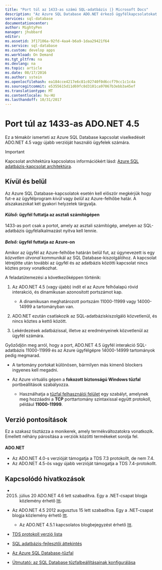 ```yaml
---
title: "Port túl az 1433-as számú SQL-adatbázis |} Microsoft Docs"
description: "Az Azure SQL Database ADO.NET érkező ügyfélkapcsolatokat megkerülje a proxyt, és közvetlenül az adatbázist az eltérő 1433-as port használatával kommunikálni."
services: sql-database
documentationcenter: 
author: MightyPen
manager: jhubbard
editor: 
ms.assetid: 3f17106a-92fd-4aa4-b6a9-1daa29421f64
ms.service: sql-database
ms.custom: develop apps
ms.workload: On Demand
ms.tgt_pltfrm: na
ms.devlang: na
ms.topic: article
ms.date: 08/17/2016
ms.author: sstein
ms.openlocfilehash: ea184cce4217e6c81c02740f0d6ccf79cc1c1c4a
ms.sourcegitcommit: e5355615d11d69fc8d3101ca97067b3ebb3a45ef
ms.translationtype: MT
ms.contentlocale: hu-HU
ms.lasthandoff: 10/31/2017
---
```

# <a name="ports-beyond-1433-for-adonet-45"></a>Port túl az 1433-as ADO.NET 4.5
Ez a témakör ismerteti az Azure SQL Database kapcsolat viselkedését ADO.NET 4.5 vagy újabb verzióját használó ügyfelek számára. 

> [!IMPORTANT]
> Kapcsolat architektúra kapcsolatos információkért lásd: [Azure SQL adatbázis-kapcsolat architektúra](sql-database-connectivity-architecture.md).
>

## <a name="outside-vs-inside"></a>Kívül és belül
Az Azure SQL Database-kapcsolatok esetén kell először megkérjük hogy fut-e az ügyfélprogram *kívül* vagy *belül* az Azure-felhőbe határ. A alszakaszokat két gyakori helyzetek tárgyalja.

#### <a name="outside-client-runs-on-your-desktop-computer"></a>*Külső:* ügyfél futtatja az asztali számítógépen
1433-as port csak a portot, amely az asztali számítógép, amelyen az SQL-adatbázis ügyfélalkalmazást nyitva kell lennie.

#### <a name="inside-client-runs-on-azure"></a>*Belső:* ügyfél futtatja az Azure-on
Amikor az ügyfél az Azure-felhőbe határán belül fut, az úgynevezett is egy *közvetlen útvonal* kommunikál az SQL Database-kiszolgálóhoz. A kapcsolat létrejötte után további az ügyfél és az adatbázis közötti kapcsolat nincs köztes proxy vonatkozhat.

A feladatütemezési a következőképpen történik:

1. Az ADO.NET 4.5 (vagy újabb) indít el az Azure felhőalapú rövid interakció, és dinamikusan azonosított portszámot kap.
   
   * A dinamikusan meghatározott portszám 11000-11999 vagy 14000-14999 a tartományban van.
2. ADO.NET ezután csatlakozik az SQL-adatbáziskiszolgáló közvetlenül, és nincs köztes a kettő között.
3. Lekérdezések adatbázissal, illetve az eredményeinek közvetlenül az ügyfél számára.

Győződjön meg arról, hogy a port, ADO.NET 4.5 ügyfél interakció SQL-adatbázis 11000-11999 és az Azure ügyfélgépre 14000-14999 tartományok pedig megmarad.

* A tartomány portokat különösen, bármilyen más kimenő blockers ingyenes kell megadni.
* Az Azure virtuális gépen a **fokozott biztonságú Windows tűzfal** portbeállítások szabályozza.
  
  * Használhatja a [tűzfal felhasználói felület](http://msdn.microsoft.com/library/cc646023.aspx) egy szabályt, amelynek meg hozzáadni a **TCP** porttartomány szintaxissal együtt protokoll, például **11000-11999**.

## <a name="version-clarifications"></a>Verzió pontosítások
Ez a szakasz tisztázza a monikerek, amely termékváltozatokra vonatkozik. Emellett néhány párosítása a verziók közötti termékeket sorolja fel.

#### <a name="adonet"></a>ADO.NET
* Az ADO.NET 4.0-s verzióját támogatja a TDS 7.3 protokollt, de nem 7.4.
* Az ADO.NET 4.5-ös vagy újabb verzióját támogatja a TDS 7.4-protokollt.

## <a name="related-links"></a>Kapcsolódó hivatkozások
* 2015. július 20 ADO.NET 4.6 lett szabadítva. Egy a .NET-csapat blogja közlemény érhető [Itt](http://blogs.msdn.com/b/dotnet/archive/2015/07/20/announcing-net-framework-4-6.aspx).
* Az ADO.NET 4.5 2012 augusztus 15 lett szabadítva. Egy a .NET-csapat blogja közlemény érhető [Itt](http://blogs.msdn.com/b/dotnet/archive/2012/08/15/announcing-the-release-of-net-framework-4-5-rtm-product-and-source-code.aspx).
  
  * Az ADO.NET 4.5.1 kapcsolatos blogbejegyzést érhető [Itt](http://blogs.msdn.com/b/dotnet/archive/2013/06/26/announcing-the-net-framework-4-5-1-preview.aspx).
* [TDS protokoll verzió lista](http://www.freetds.org/userguide/tdshistory.htm)
* [SQL adatbázis-fejlesztői áttekintés](sql-database-develop-overview.md)
* [Az Azure SQL Database-tűzfal](sql-database-firewall-configure.md)
* [Útmutató: az SQL Database tűzfalbeállításainak konfigurálása](sql-database-configure-firewall-settings.md)

